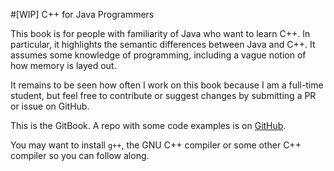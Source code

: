#[WIP] C++ for Java Programmers

This book is for people with familiarity of Java who want to learn C++. In
particular, it highlights the semantic differences between Java and C++.
It assumes some knowledge of programming, including a vague notion of how
memory is layed out.

It remains to be seen how often I work on this book because I am a full-time
student, but feel free to contribute or suggest changes by submitting a PR or
issue on GitHub.

This is the GitBook. A repo with some code examples is on
[GitHub](https://github.com/mark-i-m/java2cpp).

You may want to install `g++`, the GNU C++ compiler or some other C++ compiler
so you can follow along.
